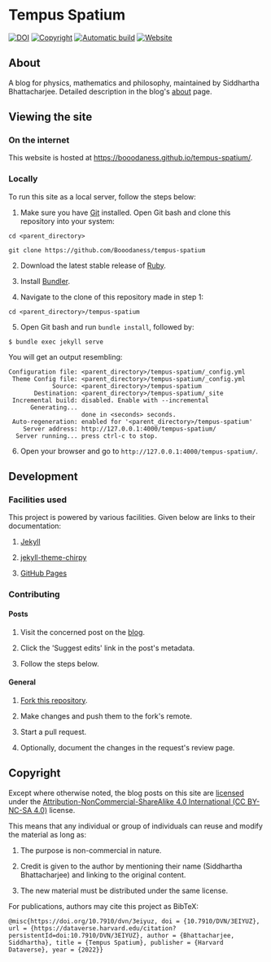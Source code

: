 # Tempus Spatium

[![DOI](<https://img.shields.io/badge/DOI-10.7910/DVN/3EIYUZ-blue>)](https://www.doi.org/10.7910/DVN/3EIYUZ) 
[![Copyright](https://img.shields.io/badge/copyright-CC%20BY--NC--SA%204.0-important)](https://creativecommons.org/licenses/by-nc-sa/4.0/)
[![Automatic build](https://github.com/Booodaness/tempus-spatium/actions/workflows/pages-deploy.yml/badge.svg)](https://github.com/Booodaness/tempus-spatium/actions/workflows/pages-deploy.yml)
[![Website](https://img.shields.io/website?down_color=critical&down_message=down&up_color=success&up_message=up&url=https%3A%2F%2Fbooodaness.github.io%2Ftempus-spatium%2F)](https://booodaness.github.io/tempus-spatium/)

## About

A blog for physics, mathematics and philosophy, maintained by Siddhartha Bhattacharjee. Detailed description in the blog's [about](https://booodaness.github.io/tempus-spatium/about/) page.

## Viewing the site

### On the internet

This website is hosted at https://booodaness.github.io/tempus-spatium/.

### Locally

To run this site as a local server, follow the steps below:

1. Make sure you have [Git](https://git-scm.com/) installed. Open Git bash and clone this repository into your system:

```
cd <parent_directory>

git clone https://github.com/Booodaness/tempus-spatium
```

2. Download the latest stable release of [Ruby](https://www.ruby-lang.org/en/downloads/).

3. Install [Bundler](https://bundler.io/).

4. Navigate to the clone of this repository made in step 1:

```
cd <parent_directory>/tempus-spatium
```

5. Open Git bash and run `bundle install`, followed by:

```
$ bundle exec jekyll serve
```

You will get an output resembling:

```
Configuration file: <parent_directory>/tempus-spatium/_config.yml
 Theme Config file: <parent_directory>/tempus-spatium/_config.yml
            Source: <parent_directory>/tempus-spatium
       Destination: <parent_directory>/tempus-spatium/_site
 Incremental build: disabled. Enable with --incremental
      Generating...
                    done in <seconds> seconds.
 Auto-regeneration: enabled for '<parent_directory>/tempus-spatium'
    Server address: http://127.0.0.1:4000/tempus-spatium/
  Server running... press ctrl-c to stop.
```

6. Open your browser and go to `http://127.0.0.1:4000/tempus-spatium/`.

## Development

### Facilities used

This project is powered by various facilities. Given below are links to their documentation:

1. [Jekyll](https://jekyllrb.com/docs/)

2. [jekyll-theme-chirpy](https://github.com/cotes2020/jekyll-theme-chirpy)

3. [GitHub Pages](https://docs.github.com/en/pages)

### Contributing

#### Posts

1. Visit the concerned post on the [blog](https://booodaness.github.io/tempus-spatium/).

2. Click the 'Suggest edits' link in the post's metadata.

3. Follow the steps below.

#### General

1. [Fork this repository](https://github.com/Booodaness/tempus-spatium/fork).

2. Make changes and push them to the fork's remote.

3. Start a pull request.

4. Optionally, document the changes in the request's review page.

## Copyright

Except where otherwise noted, the blog posts on this site are [licensed](LICENCE.md) under the [Attribution-NonCommercial-ShareAlike 4.0 International (CC BY-NC-SA 4.0)](https://creativecommons.org/licenses/by-nc-sa/4.0/) license.

This means that any individual or group of individuals can reuse and modify the material as long as:

1. The purpose is non-commercial in nature.

2. Credit is given to the author by mentioning their name (Siddhartha Bhattacharjee) and linking to the original content.

3. The new material must be distributed under the same license.

For publications, authors may cite this project as BibTeX:

```
@misc{https://doi.org/10.7910/dvn/3eiyuz, doi = {10.7910/DVN/3EIYUZ}, url = {https://dataverse.harvard.edu/citation?persistentId=doi:10.7910/DVN/3EIYUZ}, author = {Bhattacharjee, Siddhartha}, title = {Tempus Spatium}, publisher = {Harvard Dataverse}, year = {2022}}
```



